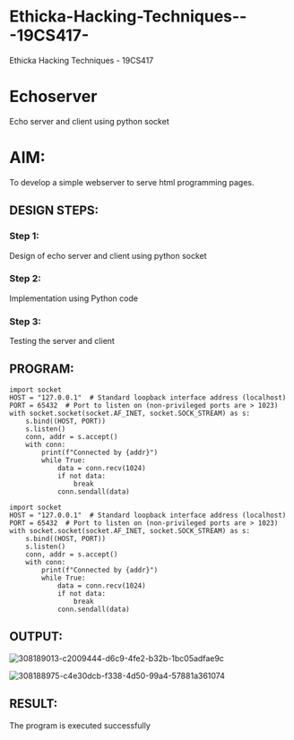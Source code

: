 # Ethicka-Hacking-Techniques---19CS417-
Ethicka Hacking Techniques - 19CS417 
# Echoserver
Echo server and client using python socket

# AIM:

To develop a simple webserver to serve html programming pages.

## DESIGN STEPS:

### Step 1:

Design of echo server and client using python socket

### Step 2:

Implementation using Python code

### Step 3:

Testing the server and client 

## PROGRAM:
```
import socket
HOST = "127.0.0.1"  # Standard loopback interface address (localhost)
PORT = 65432  # Port to listen on (non-privileged ports are > 1023)
with socket.socket(socket.AF_INET, socket.SOCK_STREAM) as s:
    s.bind((HOST, PORT))
    s.listen()
    conn, addr = s.accept()
    with conn:
        print(f"Connected by {addr}")
        while True:
            data = conn.recv(1024)
            if not data:
                break
            conn.sendall(data)
```
```
import socket
HOST = "127.0.0.1"  # Standard loopback interface address (localhost)
PORT = 65432  # Port to listen on (non-privileged ports are > 1023)
with socket.socket(socket.AF_INET, socket.SOCK_STREAM) as s:
    s.bind((HOST, PORT))
    s.listen()
    conn, addr = s.accept()
    with conn:
        print(f"Connected by {addr}")
        while True:
            data = conn.recv(1024)
            if not data:
                break
            conn.sendall(data)
```
## OUTPUT:
![308189013-c2009444-d6c9-4fe2-b32b-1bc05adfae9c](https://github.com/IsaacAIML2023/Ethicka-Hacking-Techniques---19CS417-/assets/121999845/fa9e21ab-db0e-4c23-b2cb-6b8eb1fa1c50)

![308188975-c4e30dcb-f338-4d50-99a4-57881a361074](https://github.com/IsaacAIML2023/Ethicka-Hacking-Techniques---19CS417-/assets/121999845/ce3deb17-9afc-451c-b65a-50baed7846cb)

## RESULT:
The program is executed successfully
